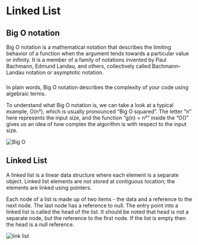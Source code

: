 # Linked List


## Big O notation

Big O notation is a mathematical notation that describes the limiting behavior of a function when the argument tends towards a particular value or infinity. It is a member of a family of notations invented by Paul Bachmann, Edmund Landau, and others, collectively called Bachmann–Landau notation or asymptotic notation.
###
In plain words, Big O notation describes the complexity of your code using algebraic terms.

To understand what Big O notation is, we can take a look at a typical example, O(n²), which is usually pronounced “Big O squared”. The letter “n” here represents the input size, and the function “g(n) = n²” inside the “O()” gives us an idea of how complex the algorithm is with respect to the input size.

![Big O](https://cdn-media-1.freecodecamp.org/images/1*KfZYFUT2OKfjekJlCeYvuQ.jpeg)

## Linked List

A linked list is a linear data structure where each element is a separate object.
Linked list elements are not stored at contiguous location; the elements are linked using pointers.

Each node of a list is made up of two items - the data and a reference to the next node. The last node has a reference to null. The entry point into a linked list is called the head of the list. It should be noted that head is not a separate node, but the reference to the first node. If the list is empty then the head is a null reference.

![link list](https://miro.medium.com/max/953/1*elJncKhH_P9oQglfI1aVQA.png)

